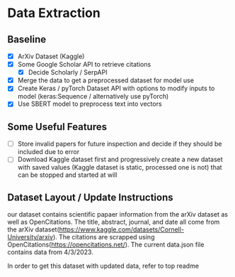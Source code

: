 # Data Extraction

## Baseline
- [x] ArXiv Dataset (Kaggle)
- [x] Some Google Scholar API to retrieve citations
    - [x] Decide Scholarly / SerpAPI

- [x] Merge the data to get a preprocessed dataset for model use
- [x] Create Keras / pyTorch Dataset API with options to modify inputs to model (keras:Sequence / alternatively use pyTorch)
- [x] Use SBERT model to preprocess text into vectors 

## Some Useful Features 
- [ ] Store invalid papers for future inspection and decide if they should be included due to error
- [ ] Download Kaggle dataset first and progressively create a new dataset with saved values (Kaggle dataset is static, processed one is not) that can be stopped and started at will

## Dataset Layout / Update Instructions
our dataset contains scientific papaer information from the arXiv dataset as well as OpenCitations. The title, abstract, journal, and date all come from the arXiv dataset(https://www.kaggle.com/datasets/Cornell-University/arxiv). The citations are scrapped using OpenCitations(https://opencitations.net/). The current data.json file contains data from 4/3/2023.

In order to get this dataset with updated data, refer to top readme
